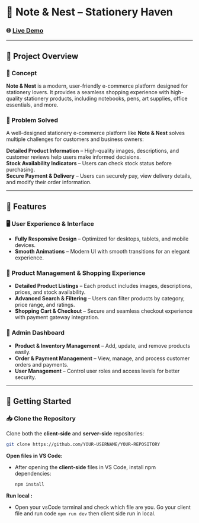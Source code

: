 # 📝 Note & Nest – Stationery Haven

### 🌐 [Live Demo](https://frontend-note-and-nest.vercel.app)  

---

## 📜 Project Overview  

### 📌 Concept  
**Note & Nest** is a modern, user-friendly e-commerce platform designed for stationery lovers. It provides a seamless shopping experience with high-quality stationery products, including notebooks, pens, art supplies, office essentials, and more.  

### 🚀 Problem Solved  
A well-designed stationery e-commerce platform like **Note & Nest** solves multiple challenges for customers and business owners:  

**Detailed Product Information** – High-quality images, descriptions, and customer reviews help users make informed decisions.  
**Stock Availability Indicators** – Users can check stock status before purchasing.  
**Secure Payment & Delivery** – Users can securely pay, view delivery details, and modify their order information.  

---

## 🌟 Features  

### 🖥️ **User Experience & Interface**  
- **Fully Responsive Design** – Optimized for desktops, tablets, and mobile devices.  
- **Smooth Animations** – Modern UI with smooth transitions for an elegant experience.  

### 🛒 **Product Management & Shopping Experience**  
- **Detailed Product Listings** – Each product includes images, descriptions, prices, and stock availability.  
- **Advanced Search & Filtering** – Users can filter products by category, price range, and ratings.  
- **Shopping Cart & Checkout** – Secure and seamless checkout experience with payment gateway integration.  

### 🔧 **Admin Dashboard**  
- **Product & Inventory Management** – Add, update, and remove products easily.  
- **Order & Payment Management** – View, manage, and process customer orders and payments.  
- **User Management** – Control user roles and access levels for better security.  

---

## 🚀 Getting Started  

### 📥 Clone the Repository  
Clone both the **client-side** and **server-side** repositories:  

```bash
git clone https://github.com/YOUR-USERNAME/YOUR-REPOSITORY
```
**Open files in VS Code:**
   - After opening the **client-side** files in VS Code, install npm dependencies:
     ```bash
     npm install
     ```
**Run local :**
   - Open your vsCode tarminal and check which file are you. Go your client file and run code `npm run dev` then client side run in local.

